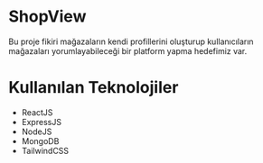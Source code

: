 # ShopView

Bu proje fikiri mağazaların kendi profillerini oluşturup kullanıcıların mağazaları yorumlayabileceği bir platform yapma hedefimiz var.

# Kullanılan Teknolojiler
- ReactJS
- ExpressJS
- NodeJS
- MongoDB
- TailwindCSS
